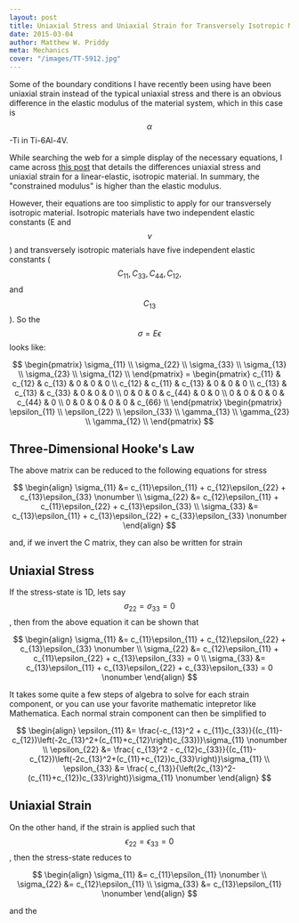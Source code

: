 ```yaml
---
layout: post
title: Uniaxial Stress and Uniaxial Strain for Transversely Isotropic Material
date: 2015-03-04
author: Matthew W. Priddy
meta: Mechanics 
cover: "/images/TT-5912.jpg"
---
```


Some of the boundary conditions I have recently been using have been uniaxial strain instead of the typical uniaxial stress and there is an obvious difference in the elastic modulus of the material system, which in this case is $$\alpha$$-Ti in Ti-6Al-4V.  

While searching the web for a simple display of the necessary equations, I came across [this post](http://csmbrannon.net/2012/08/02/distinction-between-uniaxial-stress-and-uniaxial-strain/) that details the differences uniaxial stress and uniaxial strain for a linear-elastic, isotropic material.  In summary, the "constrained modulus" is higher than the elastic modulus.  

However, their equations are too simplistic to apply for our transversely isotropic material.  Isotropic materials have two independent elastic constants (E and $$\nu$$) and transversely isotropic materials have five independent elastic constants ($$C_{11}, C_{33}, C_{44}, C_{12},$$ and $$C_{13}$$).  So the $$\sigma = E \epsilon$$ looks like:

$$
\begin{pmatrix}
\sigma_{11} \\ \sigma_{22} \\ \sigma_{33} \\ \sigma_{13} \\ \sigma_{23} \\ \sigma_{12} \\ 
\end{pmatrix} = 
\begin{pmatrix}
  c_{11} & c_{12} & c_{13} & 0 & 0 & 0 \\
  c_{12} & c_{11} & c_{13} & 0 & 0 & 0 \\
  c_{13} & c_{13} & c_{33} & 0 & 0 & 0 \\
  0 & 0 & 0 & c_{44} & 0 & 0 \\
  0 & 0 & 0 & 0 & c_{44} & 0 \\
  0 & 0 & 0 & 0 & 0 & c_{66} \\
\end{pmatrix}
\begin{pmatrix}
\epsilon_{11} \\ \epsilon_{22} \\ \epsilon_{33} \\ \gamma_{13} \\ \gamma_{23} \\ \gamma_{12} \\ 
\end{pmatrix}
$$

## Three-Dimensional Hooke's Law

The above matrix can be reduced to the following equations for stress

$$
\begin{align}
  \sigma_{11} &= c_{11}\epsilon_{11} + c_{12}\epsilon_{22} + c_{13}\epsilon_{33} \nonumber \\
  \sigma_{22} &= c_{12}\epsilon_{11} + c_{11}\epsilon_{22} + c_{13}\epsilon_{33}  \\
  \sigma_{33} &= c_{13}\epsilon_{11} + c_{13}\epsilon_{22} + c_{33}\epsilon_{33} \nonumber
\end{align}
$$

and, if we invert the C matrix, they can also be written for strain

## Uniaxial Stress

If the stress-state is 1D, lets say $$\sigma_{22}=\sigma_{33}=0$$, then from the above equation it can be shown that

$$
\begin{align}
  \sigma_{11} &= c_{11}\epsilon_{11} + c_{12}\epsilon_{22} + c_{13}\epsilon_{33}     \nonumber \\
  \sigma_{22} &= c_{12}\epsilon_{11} + c_{11}\epsilon_{22} + c_{13}\epsilon_{33} = 0  \\
  \sigma_{33} &= c_{13}\epsilon_{11} + c_{13}\epsilon_{22} + c_{33}\epsilon_{33} = 0 \nonumber
\end{align}
$$

It takes some quite a few steps of algebra to solve for each strain component, or you can use your favorite mathematic intepretor like Mathematica.  Each normal strain component can then be simplified to

$$
\begin{align}
  \epsilon_{11} &= \frac{-c_{13}^2 + c_{11}c_{33}}{(c_{11}-c_{12})\left(-2c_{13}^2+(c_{11}+c_{12}\right)c_{33})}\sigma_{11} \nonumber \\
  \epsilon_{22} &= \frac{ c_{13}^2 - c_{12}c_{33}}{(c_{11}-c_{12})\left(-2c_{13}^2+(c_{11}+c_{12})c_{33}\right)}\sigma_{11}  \\
  \epsilon_{33} &= \frac{ c_{13}}{\left(2c_{13}^2-(c_{11}+c_{12})c_{33}\right)}\sigma_{11} \nonumber
\end{align}
$$

## Uniaxial Strain

On the other hand, if the strain is applied such that $$\epsilon_{22}=\epsilon_{33}=0$$, then the stress-state reduces to

$$
\begin{align}
  \sigma_{11} &= c_{11}\epsilon_{11} \nonumber \\
  \sigma_{22} &= c_{12}\epsilon_{11}  \\
  \sigma_{33} &= c_{13}\epsilon_{11} \nonumber
\end{align}
$$

and the 

